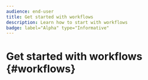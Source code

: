 ```yaml
---
audience: end-user
title: Get started with workflows
description: Learn how to start with workflows
badge: label="Alpha" type="Informative"
---
```

# Get started with workflows {#workflows}


